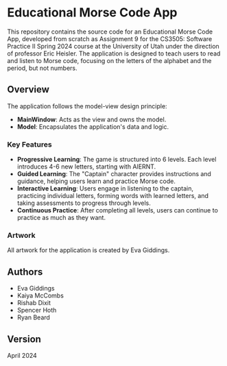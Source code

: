 # Educational Morse Code App

This repository contains the source code for an Educational Morse Code App, developed from scratch as Assignment 9 for the CS3505: Software Practice II Spring 2024 course at the University of Utah under the direction of professor Eric Heisler. The application is designed to teach users to read and listen to Morse code, focusing on the letters of the alphabet and the period, but not numbers.

## Overview

The application follows the model-view design principle:
- **MainWindow**: Acts as the view and owns the model.
- **Model**: Encapsulates the application's data and logic.

### Key Features

- **Progressive Learning**: The game is structured into 6 levels. Each level introduces 4-6 new letters, starting with AIERNT.
- **Guided Learning**: The "Captain" character provides instructions and guidance, helping users learn and practice Morse code.
- **Interactive Learning**: Users engage in listening to the captain, practicing individual letters, forming words with learned letters, and taking assessments to progress through levels.
- **Continuous Practice**: After completing all levels, users can continue to practice as much as they want.

### Artwork

All artwork for the application is created by Eva Giddings.

## Authors

- Eva Giddings
- Kaiya McCombs
- Rishab Dixit
- Spencer Hoth
- Ryan Beard

## Version

April 2024
